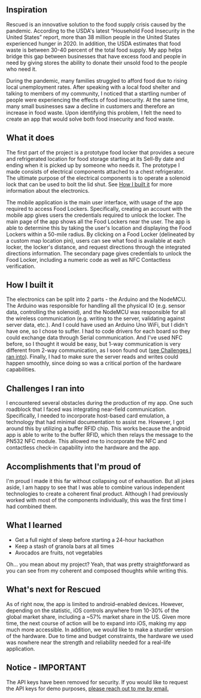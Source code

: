 ## Inspiration

Rescued is an innovative solution to the food supply crisis caused by the pandemic. According to the USDA's latest “Household Food Insecurity in the United States” report, more than 38 million people in the United States experienced hunger in 2020. In addition, the USDA estimates that food waste is between 30-40 percent of the total food supply. My app helps bridge this gap between businesses that have excess food and people in need by giving stores the ability to donate their unsold food to the people who need it. 

During the pandemic, many families struggled to afford food due to rising local unemployment rates. After speaking with a local food shelter and talking to members of my community, I noticed that a startling number of people were experiencing the effects of food insecurity. At the same time, many small businesses saw a decline in customers and therefore an increase in food waste. Upon identifying this problem, I felt the need to create an app that would solve both food insecurity and food waste. 

## What it does

The first part of the project is a prototype food locker that provides a secure and refrigerated location for food storage starting at its Sell-By date and ending when it is picked up by someone who needs it. The prototype I made consists of electrical components attached to a chest refrigerator. The ultimate purpose of the electrical components is to operate a solenoid lock that can be used to bolt the lid shut. See [How I built it](#how-i-built-it) for more information about the electronics.

The mobile application is the main user interface, with usage of the app required to access Food Lockers. Specifically, creating an account with the mobile app gives users the credentials required to unlock the locker. The main page of the app shows all the Food Lockers near the user. The app is able to determine this by taking the user's location and displaying the Food Lockers within a 50-mile radius. By clicking on a Food Locker (delineated by a custom map location pin), users can see what food is available at each locker, the locker's distance, and request directions through the integrated directions information. The secondary page gives credentials to unlock the Food Locker, including a numeric code as well as NFC Contactless verification.

## How I built it

The electronics can be split into 2 parts - the Arduino and the NodeMCU. The Arduino was responsible for handling all the physical IO (e.g. sensor data, controlling the solenoid), and the NodeMCU was responsible for all the wireless communication (e.g. writing to the server, validating against server data, etc.). And I could have used an Arduino Uno WiFi, but I didn't have one, so I chose to suffer. I had to code drivers for each board so they could exchange data through Serial communication. And I've used NFC before, so I thought it would be easy, but 1-way communication is very different from 2-way communication, as I soon found out ([see Challenges I ran into](#challenges-i-ran-into)). Finally, I had to make sure the server reads and writes could happen smoothly, since doing so was a critical portion of the hardware capabilities.

## Challenges I ran into

I encountered several obstacles during the production of my app. One such roadblock that I faced was integrating near-field communication. Specifically, I needed to incorporate host-based card emulation, a technology that had minimal documentation to assist me. However, I got around this by utilizing a buffer RFID chip. This works because the android app is able to write to the buffer RFID, which then relays the message to the PN532 NFC module. This allowed me to incorporate the NFC and contactless check-in capability into the hardware and the app.

## Accomplishments that I'm proud of

I'm proud I made it this far without collapsing out of exhaustion. But all jokes aside, I am happy to see that I was able to combine various independent technologies to create a coherent final product. Although I had previously worked with most of the components individually, this was the first time I had combined them.

## What I learned

* Get a full night of sleep before starting a 24-hour hackathon
* Keep a stash of granola bars at all times
* Avocados are fruits, not vegetables

Oh... you mean about my project?
Yeah, that was pretty straightforward as you can see from my coherent and composed thoughts while writing this.

## What's next for Rescued

As of right now, the app is limited to android-enabled devices. However, depending on the statistic, iOS controls anywhere from 10-30% of the global market share, including a ~57% market share in the US. Given more time, the next course of action will be to expand into iOS, making my app much more accessible. In addition, we would like to make a sturdier version of the hardware. Due to time and budget constraints, the hardware we used was nowhere near the strength and reliability needed for a real-life application.

## Notice - IMPORTANT

The API keys have been removed for security. If you would like to request the API keys for demo purposes, [please reach out to me by email.](mailto:bbobjoeyguy@gmail.com)

